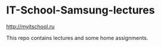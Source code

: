 # IT-School-Samsung-lectures
http://myitschool.ru

This repo contains lectures and some home assignments.

